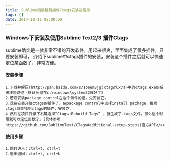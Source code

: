 ```yaml
---
title: Sublime函数跳转插件Ctags安装及使用
tags: []
date: 2014-12-11 08:00:00
---
```


### Windows下安装及使用Sublime Text2/3 插件Ctags

sublime确实是一款非常不错的开发软件，用起来很爽，里面集成了很多插件，只要安装即可，
介绍下sublime中ctags插件的安装，安装这个插件之后就可以快速定位某函数了，非常方便。

#### 安装步骤

	1.下载并解压(http://pan.baidu.com/s/1o6umSjg)ctags包</a>中的ctags.exe到系统环境路径（默认压缩在c:\windows\system32就好了） 
	2.若没安装package control在这个插件的话，先安装它。
	3.现在安装开始ctags的插件了，在package control中选择install package，搜索ctags就能找到ctags的插件，安装之。
	4.然后在项目目录下右键选择“Ctags:Rebuild Tags” ，就生成了.tags文件，那么这个时候就可以定位函数了。(具体参考https://github.com/SublimeText/CTags#additional-setup-steps)官方API</a>

#### 使用步骤

	1.跳转进入：ctrl+t, ctrl+t
	2.退出返回：ctrl+t, ctrl+b